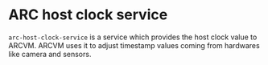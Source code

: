 # ARC host clock service

`arc-host-clock-service` is a service which provides the host clock value to ARCVM.
ARCVM uses it to adjust timestamp values coming from hardwares like camera and sensors.
